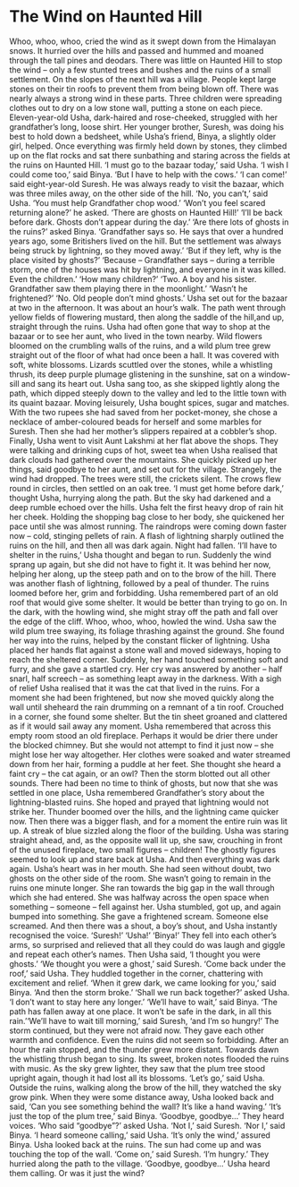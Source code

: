 # The Wind on Haunted Hill

Whoo, whoo, whoo, cried the wind as it swept down from the Himalayan snows. It
hurried over the hills and passed and hummed and moaned through the tall pines
and deodars. There was little on Haunted Hill to stop the wind – only a few stunted
trees and bushes and the ruins of a small settlement.
On the slopes of the next hill was a village. People kept large stones on their tin
roofs to prevent them from being blown off. There was nearly always a strong wind in
these parts. Three children were spreading clothes out to dry on a low stone wall,
putting a stone on each piece.
Eleven-year-old Usha, dark-haired and rose-cheeked, struggled with her
grandfather’s long, loose shirt. Her younger brother, Suresh, was doing his best to hold
down a bedsheet, while Usha’s friend, Binya, a slightly older girl, helped.
Once everything was firmly held down by stones, they climbed up on the flat rocks
and sat there sunbathing and staring across the fields at the ruins on Haunted Hill.
‘I must go to the bazaar today,’ said Usha.
‘I wish I could come too,’ said Binya. ‘But I have to help with the cows.’
‘I can come!’ said eight-year-old Suresh. He was always ready to visit the bazaar,
which was three miles away, on the other side of the hill.
‘No, you can’t,’ said Usha. ‘You must help Grandfather chop wood.’
‘Won’t you feel scared returning alone?’ he asked. ‘There are ghosts on Haunted
Hill!’
‘I’ll be back before dark. Ghosts don’t appear during the day.’
‘Are there lots of ghosts in the ruins?’ asked Binya.
‘Grandfather says so. He says that over a hundred years ago, some Britishers lived
on the hill. But the settlement was always being struck by lightning, so they moved
away.’
‘But if they left, why is the place visited by ghosts?’
‘Because – Grandfather says – during a terrible storm, one of the houses was hit by
lightning, and everyone in it was killed. Even the children.’
‘How many children?’
‘Two. A boy and his sister. Grandfather saw them playing there in the moonlight.’
‘Wasn’t he frightened?’
‘No. Old people don’t mind ghosts.’
Usha set out for the bazaar at two in the afternoon. It was about an hour’s walk. The
path went through yellow fields of flowering mustard, then along the saddle of the hill,and up, straight through the ruins. Usha had often gone that way to shop at the bazaar or
to see her aunt, who lived in the town nearby.
Wild flowers bloomed on the crumbling walls of the ruins, and a wild plum tree
grew straight out of the floor of what had once been a hall. It was covered with soft,
white blossoms. Lizards scuttled over the stones, while a whistling thrush, its deep
purple plumage glistening in the sunshine, sat on a window-sill and sang its heart out.
Usha sang too, as she skipped lightly along the path, which dipped steeply down to
the valley and led to the little town with its quaint bazaar.
Moving leisurely, Usha bought spices, sugar and matches. With the two rupees she
had saved from her pocket-money, she chose a necklace of amber-coloured beads for
herself and some marbles for Suresh. Then she had her mother’s slippers repaired at a
cobbler’s shop.
Finally, Usha went to visit Aunt Lakshmi at her flat above the shops. They were
talking and drinking cups of hot, sweet tea when Usha realised that dark clouds had
gathered over the mountains. She quickly picked up her things, said goodbye to her aunt,
and set out for the village.
Strangely, the wind had dropped. The trees were still, the crickets silent. The crows
flew round in circles, then settled on an oak tree.
‘I must get home before dark,’ thought Usha, hurrying along the path.
But the sky had darkened and a deep rumble echoed over the hills. Usha felt the first
heavy drop of rain hit her cheek. Holding the shopping bag close to her body, she
quickened her pace until she was almost running. The raindrops were coming down
faster now – cold, stinging pellets of rain. A flash of lightning sharply outlined the ruins
on the hill, and then all was dark again. Night had fallen.
‘I’ll have to shelter in the ruins,’ Usha thought and began to run. Suddenly the wind
sprang up again, but she did not have to fight it. It was behind her now, helping her
along, up the steep path and on to the brow of the hill. There was another flash of
lightning, followed by a peal of thunder. The ruins loomed before her, grim and
forbidding.
Usha remembered part of an old roof that would give some shelter. It would be
better than trying to go on. In the dark, with the howling wind, she might stray off the
path and fall over the edge of the cliff.
Whoo, whoo, whoo, howled the wind. Usha saw the wild plum tree swaying, its
foliage thrashing against the ground. She found her way into the ruins, helped by the
constant flicker of lightning. Usha placed her hands flat against a stone wall and moved
sideways, hoping to reach the sheltered corner. Suddenly, her hand touched something
soft and furry, and she gave a startled cry. Her cry was answered by another – half
snarl, half screech – as something leapt away in the darkness.
With a sigh of relief Usha realised that it was the cat that lived in the ruins. For a
moment she had been frightened, but now she moved quickly along the wall until sheheard the rain drumming on a remnant of a tin roof. Crouched in a corner, she found
some shelter. But the tin sheet groaned and clattered as if it would sail away any
moment.
Usha remembered that across this empty room stood an old fireplace. Perhaps it
would be drier there under the blocked chimney. But she would not attempt to find it
just now – she might lose her way altogether.
Her clothes were soaked and water streamed down from her hair, forming a puddle
at her feet. She thought she heard a faint cry – the cat again, or an owl? Then the storm
blotted out all other sounds.
There had been no time to think of ghosts, but now that she was settled in one place,
Usha remembered Grandfather’s story about the lightning-blasted ruins. She hoped and
prayed that lightning would not strike her.
Thunder boomed over the hills, and the lightning came quicker now. Then there was
a bigger flash, and for a moment the entire ruin was lit up. A streak of blue sizzled
along the floor of the building. Usha was staring straight ahead, and, as the opposite
wall lit up, she saw, crouching in front of the unused fireplace, two small figures –
children!
The ghostly figures seemed to look up and stare back at Usha. And then everything
was dark again.
Usha’s heart was in her mouth. She had seen without doubt, two ghosts on the other
side of the room. She wasn’t going to remain in the ruins one minute longer.
She ran towards the big gap in the wall through which she had entered. She was
halfway across the open space when something – someone – fell against her. Usha
stumbled, got up, and again bumped into something. She gave a frightened scream.
Someone else screamed. And then there was a shout, a boy’s shout, and Usha instantly
recognised the voice.
‘Suresh!’
‘Usha!’
‘Binya!’
They fell into each other’s arms, so surprised and relieved that all they could do
was laugh and giggle and repeat each other’s names.
Then Usha said, ‘I thought you were ghosts.’
‘We thought you were a ghost,’ said Suresh.
‘Come back under the roof,’ said Usha.
They huddled together in the corner, chattering with excitement and relief.
‘When it grew dark, we came looking for you,’ said Binya. ‘And then the storm
broke.’
‘Shall we run back together?’ asked Usha. ‘I don’t want to stay here any longer.’
‘We’ll have to wait,’ said Binya. ‘The path has fallen away at one place. It won’t be
safe in the dark, in all this rain.’‘We’ll have to wait till morning,’ said Suresh, ‘and I’m so hungry!’
The storm continued, but they were not afraid now. They gave each other warmth
and confidence. Even the ruins did not seem so forbidding.
After an hour the rain stopped, and the thunder grew more distant.
Towards dawn the whistling thrush began to sing. Its sweet, broken notes flooded
the ruins with music. As the sky grew lighter, they saw that the plum tree stood upright
again, though it had lost all its blossoms.
‘Let’s go,’ said Usha.
Outside the ruins, walking along the brow of the hill, they watched the sky grow
pink. When they were some distance away, Usha looked back and said, ‘Can you see
something behind the wall? It’s like a hand waving.’
‘It’s just the top of the plum tree,’ said Binya.
‘Goodbye, goodbye…’ They heard voices.
‘Who said “goodbye”?’ asked Usha.
‘Not I,’ said Suresh.
‘Nor I,’ said Binya.
‘I heard someone calling,’ said Usha.
‘It’s only the wind,’ assured Binya.
Usha looked back at the ruins. The sun had come up and was touching the top of the
wall.
‘Come on,’ said Suresh. ‘I’m hungry.’
They hurried along the path to the village.
‘Goodbye, goodbye…’ Usha heard them calling. Or was it just the wind?
